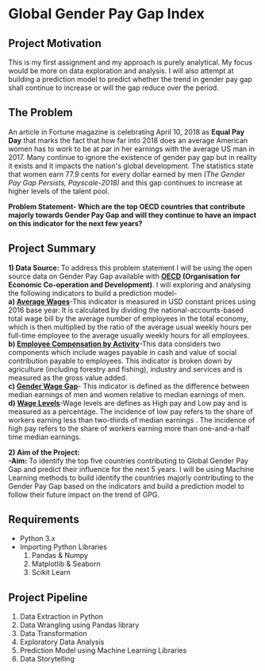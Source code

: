 # Global Gender Pay Gap Index
               

## Project Motivation
This is my first assignment and my approach is purely analytical. My focus would be more on data exploration and analysis. I will also attempt at building a prediction model to predict whether the trend in gender pay gap shall continue to increase or will the gap reduce over the period.

## The Problem
An article in Fortune magazine is celebrating April 10, 2018 as **Equal Pay Day** that marks the fact that how far into 2018 does an average American women has to work to be at par in her earnings with the average US man in 2017. Many continue to ignore the existence of gender pay gap but in reality it exists and it impacts the nation's global development. The statistics state that women earn 77.9 cents for every dollar earned by men *(The Gender Pay Gap Persists, Payscale-2018)* and this gap continues to increase at higher levels of the talent pool. 

**Problem Statement- Which are the top OECD countries that contribute majorly towards Gender Pay Gap and will they continue to have an impact on this indicator for the next few years?**</br>

## Project Summary
**1) Data Source:** To address this problem statement I will be using the open source data on Gender Pay Gap available with **[OECD](http://www.oecd.org/about/) (Organisation for Economic Co-operation and Development)**. I will exploring and analysing the following indicators to build a prediction model-</br>
**a) [Average Wages](https://data.oecd.org/earnwage/average-wages.htm#indicator-chart)**-This indicator is measured in USD      constant prices using 2016 base year. It is calculated by dividing the national-accounts-based total wage bill by the average number of employees in the total economy, which is then multiplied by the ratio of the average usual weekly hours per full-time employee to the average usually weekly hours for all employees. </br>
**b) [Employee Compensation by Activity](https://data.oecd.org/earnwage/employee-compensation-by-activity.htm#indicator-chart)**-This data considers two components which include wages payable in cash and value of social contribution payable to employees. This indicator is broken down by agriculture (including forestry and fishing), industry and services and is measured as the gross value added. </br>
**c) [Gender Wage Gap](https://data.oecd.org/earnwage/gender-wage-gap.htm#indicator-chart)**- This indicator is defined as the difference between median earnings of men and women relative to median earnings of men. </br>
**d) [Wage Levels](https://data.oecd.org/earnwage/wage-levels.htm#indicator-chart)**-Wage levels are defines as High pay and Low pay and is measured as a percentage. The incidence of low pay refers to the share of workers earning less than two-thirds of median earnings . The incidence of high pay refers to the share of workers earning more than one-and-a-half time median earnings. </br>

**2) Aim of the Project:**</br>
**-Aim:** To identify the top five countries contributing to Global Gender Pay Gap and predict their influence for the next 5 years.
I will be using Machine Learning methods to build identify the countries majorly contributing to the Gender Pay Gap based on the indicators and build a prediction model to follow their future impact on the trend of GPG.


## Requirements
- Python 3.x
- Importing Python Libraries
  1) Pandas & Numpy
  2) Matplotlib & Seaborn
  3) Scikit Learn
  
## Project Pipeline
1) Data Extraction in Python
2) Data Wrangling using Pandas library
3) Data Transformation
4) Exploratory Data Analysis
5) Prediction Model using Machine Learning Libraries
6) Data Storytelling
